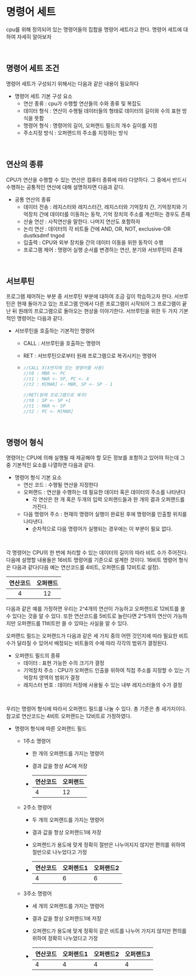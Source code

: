 # 명령어 세트

cpu를 위해 정의되어 있는 명령어들의 집합을 명령어 세트라고 한다. 명령어 세트에 대하여 자세히 알아보자

<br>



## 명령어 세트 조건

명령어 세트가 구성되기 위해서는 다음과 같은 내용이 필요하다

* 명령어 세트 기본 구성 요소
  * 연산 종류 : cpu가 수행할 연산들의 수와 종류 및 복잡도
  * 데이터 형식 : 연산이 수행될 데이터들의 형태로 데이터의 길이와 수의 표현 방식을 뜻함
  * 명령어 형식 : 명령어의 길이, 오퍼랜드 필드의 개수 길이를 지정
  * 주소지정 방식 : 오퍼랜드의 주소를 지정하는 방식

<br>



## 연산의 종류

CPU가 연산을 수행할 수 있는 연산은 컴퓨터 종류에 따라 다양하다. 그 중에서 반드시 수행하는 공통적인 연산에 대해 설명하자면 다음과 같다.

* 공통 연산의 종류
  * 데이터 전송 : 레지스터와 레지스터간, 레지스터와 기억장치 간, 기억장치와 기억장치 간에 데이터를 이동하는 동작, 기억 장치의 주소를 계산하는 경우도 존재
  * 산술 연산 : 사칙연산을 말한다. 나머지 연산도 포함하자
  * 논리 연산 : 데이터의 각 비트들 간에 AND, OR, NOT, exclusive-OR dustksdmf tngod
  * 입출력 : CPU와 외부 장치들 간의 데이터 이동을 위한 동작이 수행
  * 프로그램 제어 : 명령어 실행 순서를 변경하는 연산, 분기와 서브루틴이 존재

<br>



## 서브루틴

프로그램 제어하는 부분 중 서브루틴 부분에 대하여 조금 깊이 학습하고자 한다. 서브루틴은 현재 돌아가고 있는 프로그램 안에서 다른 프로그램이 시작되어 그 프로그램이 끝난 뒤 원래의 프로그램으로 돌아오는 현상을 이야기한다.  서브루틴을 위한 두 가지 기본적인 명령어는 다음과 같다.

* 서브루틴을 호출하는 기본적인 명령어

  * CALL : 서브루틴을 호출하는 명령어

  * RET : 서브루틴으로부터 원래 프로그램으로 복귀시키는 명령어

  * ```javascript
    //CALL X(X번지에 있는 명령어를 사용)
    //t0 : MBR <- PC
    //t1 : MAR <- SP, PC <- X
    //t2 : M[MAR] <- MBR, SP <- SP - 1
    
    //RET(원래 프로그램으로 복귀)
    //t0 : SP <- SP +1
    //t1 : MAR <- SP
    //t2 : PC <- M[MAR]
    ```

<br>



## 명령어 형식

명령어는 CPU에 의해 실행될 때 제공해야 할 모든 정보를 포함하고 있어야 하는데 그 중 기본적인 요소를 나열하면 다음과 같다.

* 명령어 형식 기본 요소
  * 연산 코드 : 수행될 연산을 지정한다
  * 오퍼랜드 : 연산을 수행하는 데 필요한 데이터 혹은 데이터의 주소를 나타낸다
    * 각 연산은 한 개 혹은 두개의 입력 오퍼랜드들과 한 개의 결과 오퍼랜드를 가진다.
  * 다음 명령어 주소 : 현재의 명령어 실행이 완료된 후에 명령어를 인출할 위치를 나타낸다. 
    * 순차적으로 다음 명령어가 실행되는 경우에는 이 부분이 필요 없다.
<br>


각 명령어는 CPU의 한 번에 처리할 수 있는 데이터의 길이의 따라 비트 수가 주어진다. 다음에 설명할 내용들은 16비트 명령어를 기준으로 설계한 것이다. 16비트 명령어 형식은 다음과 같다(다음 예는 연산코드를 4비트, 오퍼랜드를 12비트로 설정). 

| 연산코드 | 오퍼랜드 |
| :-------------------------------------: | :-------------------------------------:  |
|    4     |    12    |



다음과 같은 예를 가정하면 우리는 2^4개의 연산이 가능하고 오퍼랜드로 12비트를 쓸 수 있다는 것을 알 수 있다. 또한 연산코드를 5비트로 늘린다면 2^5개의 연산이 가능하지만 오퍼랜드를 11비트만 쓸 수 있따는 사실을 알 수 있다.



오퍼랜드 필드는 오퍼랜드가 다음과 같은 세 가지 중의 어떤 것인지에 따라 필요한 비트수가 달라질 수 있어서 배정되는 비트들의 수에 따라 각각의 범위가 결정된다.

* 오퍼랜드 필드의 종류
  * 데이터 : 표현 가능한 수의 크기가 결정
  * 기억장치 주소 : CPU가 오퍼랜드 인출을 위하여 직접 주소를 지정할 수 있는 기억장치 영역의 범위가 결정
  * 레지스터 번호 : 데이터 저장에 사용될 수 있는 내부 레지스터들의 수가 결정
<br>



우리는 명령어 형식에 따라서 오퍼랜드 필드를 나눌 수 있다. 총 기준은 총 세가지이다. 참고로 연산코드는 4비트 오퍼랜드는 12비트로 가정하였다.

* 명령어 형식에 따른 오퍼랜드 필드

  * 1주소 명령어

    * 한 개의 오퍼랜드를 가지는 명령어

    * 결과 값을 항상 AC에 저장
  
    * | 연산코드 | 오퍼랜드 |
      | -------- | -------- |
      | 4        | 12       |

  * 2주소 명령어

    * 두 개의 오퍼랜드를 가지는 명령어

    * 결과 값을 항상 오퍼랜드1에 저장
  
    * 오퍼랜드가 용도에 맞게 정확히 절반은 나누어지지 않지만 편의를 위하여 절반으로 나누었다고 가정

    * | 연산코드 | 오퍼랜드1 | 오퍼랜드2 |
      | -------- | --------- | --------- |
      | 4        | 6         | 6         |

  * 3주소 명령어

    * 세 개의 오퍼랜드를 가지는 명령어
  
    * 결과 값을 항상 오퍼랜드1에 저장

    * 오퍼랜드가 용도에 맞게 정확히 같은 비트를 나누어 가지지 않지만 편의를 위하여 정확히 나누었다고 가정
    
    * | 연산코드 | 오퍼랜드1 | 오퍼랜드2 | 오퍼랜드3 |
      | -------- | --------- | --------- | --------- |
      | 4        | 4         | 4         | 4         |
    
      
